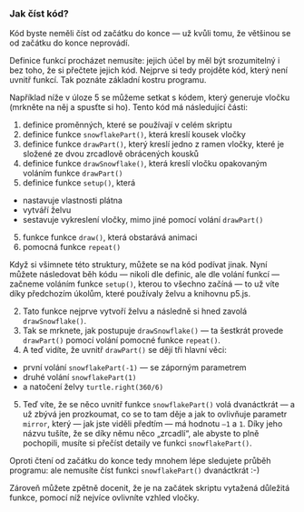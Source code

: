 ### Jak číst kód?

Kód byste neměli číst od začátku do konce — už kvůli tomu, že většinou se od začátku do konce neprovádí.

Definice funkcí procházet nemusíte: jejich účel by měl být srozumitelný i bez toho, že si přečtete jejich kód. Nejprve si tedy projděte kód, který není uvnitř funkcí. Tak poznáte základní kostru programu.

Například níže v úloze 5 se můžeme setkat s kódem, který generuje vločku (mrkněte na něj a spusťte si ho). Tento kód má následující části:

1. definice proměnných, které se používají v celém skriptu
2. definice funkce `snowflakePart()`, která kreslí kousek vločky
3. definice funkce `drawPart()`, který kreslí jedno z ramen vločky, které je složené ze dvou zrcadlově obrácených kousků
4. definice funkce `drawSnowflake()`, která kreslí vločku opakovaným voláním funkce `drawPart()`
4. definice funkce `setup()`, která 
  - nastavuje vlastnosti plátna
  - vytváří želvu
  - sestavuje vykreslení vločky, mimo jiné pomocí volání `drawPart()`
5. funkce funkce `draw()`, která obstarává animaci
6. pomocná funkce `repeat()`

Když si všimnete této struktury, můžete se na kód podívat jinak. Nyní můžete následovat běh kódu — nikoli dle definic, ale dle volání funkcí — začneme voláním funkce `setup()`, kterou to všechno začíná — to už víte díky předchozím úkolům, které používaly želvu a knihovnu p5.js.

2. Tato funkce nejprve vytvoří želvu a následně si hned zavolá `drawSnowflake()`.
3. Tak se mrknete, jak postupuje `drawSnowflake()` — ta šestkrát provede `drawPart()` pomocí volání pomocné funkce `repeat()`.
4. A teď vidíte, že uvnitř `drawPart()` se dějí tři hlavní věci:
  - první volání `snowflakePart(-1)` — se záporným parametrem 
  - druhé volání `snowflakePart(1)`
  - a natočení želvy `turtle.right(360/6)`
5. Teď víte, že se něco uvnitř funkce `snowflakePart()` volá dvanáctkrát — a už zbývá jen prozkoumat, co se to tam děje a jak to ovlivňuje parametr `mirror`, který — jak jste viděli předtím — má hodnotu `–1` a `1`. Díky jeho názvu tušíte, že se díky němu něco „zrcadlí“, ale abyste to plně pochopili, musíte si přečíst detaily ve funkci `snowflakePart()`.

Oproti čtení od začátku do konce tedy mnohem lépe sledujete průběh programu: ale nemusíte číst funkci `snowflakePart()` dvanáctkrát :-)

Zároveň můžete zpětně docenit, že je na začátek skriptu vytažená důležitá funkce, pomocí níž nejvíce ovlivníte vzhled vločky.
